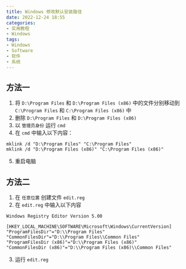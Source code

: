 ```yaml
---
title: Windows 修改默认安装路径
date: 2022-12-24 18:55
categories:
- 实用教程
- Windows
tags:
- Windows
- Software
- 软件
- 系统
---
```


## 方法一
1. 将 `D:\Program Files` 和 `D:\Program Files (x86)` 中的文件分别移动到 `C:\Program Files` 和 `C:\Program Files (x86)` 中
2. 删除 `D:\Program Files` 和 `D:\Program Files (x86)`
3. 以 `管理员身份` 运行 `cmd`
4. 在 `cmd` 中输入以下内容：
```shell
mklink /d "D:\Program Files" "C:\Program Files"
mklink /d "D:\Program Files (x86)" "C:\Program Files (x86)"
```
5. 重启电脑

## 方法二
1. 在 `任意位置` 创建文件 `edit.reg`
2. 在 `edit.reg` 中输入以下内容
```reg
Windows Registry Editor Version 5.00

[HKEY_LOCAL_MACHINE\SOFTWARE\Microsoft\Windows\CurrentVersion]
"ProgramFilesDir"="D:\\Program Files"
"CommonFilesDir"="D:\\Program Files\\Common Files"
"ProgramFilesDir (x86)"="D:\\Program Files (x86)"
"CommonFilesDir (x86)"="D:\\Program Files (x86)\\Common Files"
```
3. 运行 `edit.reg`

<script src="https://giscus.app/client.js"
        data-repo="XyzComments/blog.xyz8848.com"
        data-repo-id="R_kgDOHq8Hag"
        data-category="Comments"
        data-category-id="DIC_kwDOHq8Has4CQRHf"
        data-mapping="pathname"
        data-reactions-enabled="1"
        data-emit-metadata="0"
        data-input-position="top"
        data-theme="light"
        data-lang="zh-CN"
        crossorigin="anonymous"
        async>
</script>